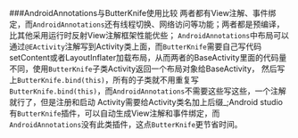 ###AndroidAnnotations与ButterKnife使用比较
两者都有View注解、事件绑定，而`AndroidAnnotations`还有线程切换、网络访问等功能；两者都是预编译，比其他采用运行时反射View注解框架性能优些；
`AndroidAnnotations`中布局可以通过`@EActivity`注解写到Activity类上面，而`ButterKnife`需要自己写代码
setContent或者LayoutInflater加载布局，从而两者的BaseActivity里面的代码量不同，使用`ButterKnife`子类Activity返回一个布局对象给BaseActivity，
然后写上`ButterKnife.bind(this)`，所有的子类就不用重复写`ButterKnife.bind(this)`，而`AndroidAnnotations`不需要这些写这些，一个注解就行了，但是注册和启动
Activity需要给Activity类名加上后缀_;Android studio有`ButterKnife`插件，可以自动生成View注解和事件绑定，而`AndroidAnnotations`没有此类插件，这点`ButterKnife`更节省时间。
